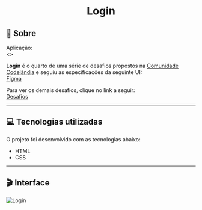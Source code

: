 # <div align="center">Login</div>

## 📃 Sobre
Aplicação: <br>
<>

**Login** é o quarto de uma série de desafios propostos na [Comunidade Codelândia](https://discord.gg/QevDJqCzaY) e seguiu as especificações da seguinte UI: <br>
[Figma](https://www.figma.com/file/Yb9IBH56g7T1hdIyZ3BMNO/Desafios---Codel%C3%A2ndia?node-id=4261%3A2)

Para ver os demais desafios, clique no link a seguir: <br>
[Desafios](https://renans80.github.io/desafios-codelandia/)

---

## 💻 Tecnologias utilizadas 
O projeto foi desenvolvido com as tecnologias abaixo: <br>

* HTML
* CSS

---

## 🎬 Interface
![Login](https://ik.imagekit.io/zqxyh6u3ylz/Login/desafio4_DsUwNkoAI.jpg?updatedAt=1703700124196)



